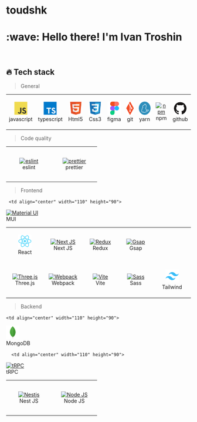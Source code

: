 # toudshk

<h1 align="left">:wave: Hello there! I'm Ivan Troshin</h1>

<br>

<h2 align="left" id="toudhsk-stack">🔥 Tech stack</h2>

> General

<table width='100%'>
  <tr>
    <td align="center" width="110" height="90">
<a href="#toudhsk-stack">
        <img src="https://raw.githubusercontent.com/devicons/devicon/1119b9f84c0290e0f0b38982099a2bd027a48bf1/icons/javascript/javascript-original.svg" width="36" height="36" alt="javascript" />
</a>
      <br>javascript
    </td>
    <td align="center" width="110" height="90">
<a href="#toudhsk-stack">
        <img src="https://raw.githubusercontent.com/devicons/devicon/1119b9f84c0290e0f0b38982099a2bd027a48bf1/icons/typescript/typescript-original.svg" width="36" height="36" alt="typescript" />
</a>
      <br>typescript
    </td>
        <td align="center" width="110" height="90">
<a href="#toudhsk-stack">
        <img src="https://github.com/devicons/devicon/blob/master/icons/html5/html5-original.svg" width="36" height="36" alt="Html5" />
</a>
      <br>Html5
    </td>
         <td align="center" width="110" height="90">
<a href="#toudhsk-stack">
        <img src="https://github.com/devicons/devicon/blob/master/icons/css3/css3-original.svg" width="36" height="36" alt="css3" />
</a>
      <br>Css3
    </td>
    <td align="center" width="110" height="90">
<a href="#toudhsk-stack">
        <img src="https://raw.githubusercontent.com/devicons/devicon/1119b9f84c0290e0f0b38982099a2bd027a48bf1/icons/figma/figma-original.svg" width="36" height="36" alt="figma" />
</a>
      <br>figma
    </td>
    <td align="center" width="110" height="90">
<a href="#toudhsk-stack">
        <img src="https://raw.githubusercontent.com/devicons/devicon/1119b9f84c0290e0f0b38982099a2bd027a48bf1/icons/git/git-original.svg" width="36" height="36" alt="git" />
</a>
      <br>git
    </td>
    <td align="center" width="110" height="90">
<a href="#toudhsk-stack">
        <img src="https://raw.githubusercontent.com/devicons/devicon/1119b9f84c0290e0f0b38982099a2bd027a48bf1/icons/yarn/yarn-original.svg" width="36" height="36" alt="yarn" />
</a>
      <br>yarn
    </td>
    <td align="center" width="110" height="90">
<a href="#toudhsk-stack">
        <img src="https://brandeps.com/icon-download/N/Npm-icon-vector-05.svg" width="36" height="36" alt="npm" />
</a>
      <br>npm
    </td>
     <td align="center" width="110" height="90">
<a href="#toudhsk-stack">
        <img src="https://github.com/devicons/devicon/blob/master/icons/github/github-original.svg" width="36" height="36" alt="github" />
</a>
      <br>github
    </td>

  </tr> 
</table>

> Code quality

<table width='100%'>
  <tr>
     <td align="center" width="110" height="90">
     
<a href="#toudhsk-stack">
        <img src="https://brandeps.com/icon-download/E/Eslint-icon-vector-02.svg" width="36" height="36" alt="eslint" />
      </a>
      <br>eslint
    </td>
    <td align="center" width="110" height="90">
   
<a href="#toudhsk-stack">
        <img src="https://brandeps.com/icon-download/P/Prettier-icon-vector-02.svg" width="36" height="36" alt="prettier" />
      </a>
      <br>prettier
    </td>
       
  </tr> 
</table>

> Frontend

<table width='100%'>
  <tr>
   <td align="center" width="110" height="90">
      
<a href="#toudhsk-stack">
    <img src="https://github.com/devicons/devicon/blob/master/icons/react/react-original.svg" width="36" height="36" alt="React" />
      </a>
      <br>React
    </td>
     <td align="center" width="110" height="90">
      
<a href="#toudhsk-stack">
        <img src="https://raw.githubusercontent.com/samfromaway/samfromaway/master/.github/images/nextjs.png" width="36" height="36" alt="Next JS" />
     </a>
      <br>Next JS
    </td>
 <td align="center" width="110" height="90">
    
<a href="#toudhsk-stack">
        <img src="https://cdn.worldvectorlogo.com/logos/redux.svg" width="36" height="36" alt="Redux" />
      </a>
      <br>Redux
    </td>
  
     <td align="center" width="110" height="90">
     
<a href="#toudhsk-stack">
        <img src="https://media.zeemly.com/zeemly/product/material-ui.png" width="36" height="36" alt="Material UI" />
      </a>
      <br>MUI
    </td>
   
   <td align="center" width="110" height="90">
     
<a href="#toudhsk-stack">
        <img src="https://cdn.worldvectorlogo.com/logos/gsap-greensock.svg" width="36" height="36" alt="Gsap" />
    </a>
      <br>Gsap
    </td>
  </tr> 
    <tr>
     <td align="center" width="110" height="90"> 
     
<a href="#toudhsk-stack">
        <img src="https://cdn.worldvectorlogo.com/logos/threejs-1.svg" width="36" height="36" alt="Three.js" />
      </a>
      <br>Three.js
    </td>
    <td align="center" width="110" height="90"> 
      
<a href="#toudhsk-stack">
        <img src="https://brandeps.com/icon-download/W/Webpack-icon-vector-02.svg" width="36" height="36" alt="Webpack" />
      </a>
      <br>Webpack
    </td>
    <td align="center" width="110" height="90"> 
      
<a href="#toudhsk-stack">
        <img src="https://vitejs.dev/logo.svg" width="36" height="36" alt="Vite" />
     </a>
      <br>Vite
    </td> 
    <td align="center" width="110" height="90">
      
<a href="#toudhsk-stack">
        <img src="https://brandeps.com/icon-download/S/Sass-icon-vector-04.svg" width="36" height="36" alt="Sass" />
      </a>
      <br>Sass
    </td>
   <td align="center" width="110" height="90">
      
<a href="#toudhsk-stack">
        <img src="https://github.com/devicons/devicon/blob/master/icons/tailwindcss/tailwindcss-original.svg" width="36" height="36" alt="Tailwind" />
      </a>
      <br>Tailwind
    </td>
  </tr> 
</table>

> Backend

<table width='100%'>
  <tr>
    <td align="center" width="110" height="90"> 
   
<a href="#toudhsk-stack">
        <img src="https://brandeps.com/icon-download/N/Nestjs-icon-vector-01.svg" width="36" height="36" alt="Nestjs" />
      </a>
      <br>Nest JS
    </td>
    <td align="center" width="110" height="90">

<a href="#toudhsk-stack">      
        <img src="https://brandeps.com/icon-download/N/Nodejs-icon-vector-02.svg" width="36" height="36" alt="Node JS" />
      </a>
      <br>Node JS
    </td>
    
    <td align="center" width="110" height="90">
<a href="#toudhsk-stack">
        <img src="https://github.com/devicons/devicon/blob/master/icons/mongodb/mongodb-original.svg" width="36" height="36" alt="Mongo DB" />
      </a>
      <br>MongoDB
    </td>
    
      <td align="center" width="110" height="90"> 
      
<a href="#toudhsk-stack">
        <img src="https://trpc.io/img/logo.svg" width="36" height="36" alt="tRPC" />
      </a>
      <br>tRPC
    </td>
  </tr> 
</table>

<br>
